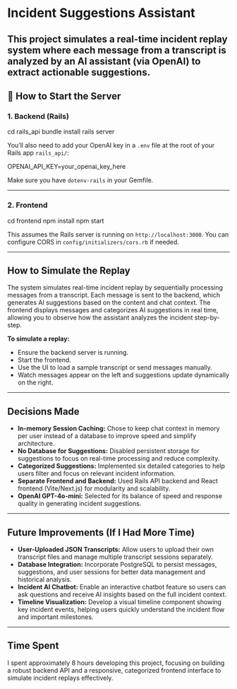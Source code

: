 # Incident Suggestions Assistant

This project simulates a real-time incident replay system where each message from a transcript is analyzed by an AI assistant (via OpenAI) to extract actionable suggestions.
---

## 🚀 How to Start the Server

### 1. Backend (Rails)

cd rails_api
bundle install
rails server


You’ll also need to add your OpenAI key in a `.env` file at the root of your Rails app `rails_api/`:

OPENAI_API_KEY=your_openai_key_here


Make sure you have `dotenv-rails` in your Gemfile.

---

### 2. Frontend

cd frontend
npm install
npm start


This assumes the Rails server is running on `http://localhost:3000`. You can configure CORS in `config/initializers/cors.rb` if needed.

---

## How to Simulate the Replay

The system simulates real-time incident replay by sequentially processing messages from a transcript. Each message is sent to the backend, which generates AI suggestions based on the content and chat context. The frontend displays messages and categorizes AI suggestions in real time, allowing you to observe how the assistant analyzes the incident step-by-step.

**To simulate a replay:**

- Ensure the backend server is running.
- Start the frontend.
- Use the UI to load a sample transcript or send messages manually.
- Watch messages appear on the left and suggestions update dynamically on the right.

---

## Decisions Made

- **In-memory Session Caching:** Chose to keep chat context in memory per user instead of a database to improve speed and simplify architecture.
- **No Database for Suggestions:** Disabled persistent storage for suggestions to focus on real-time processing and reduce complexity.
- **Categorized Suggestions:** Implemented six detailed categories to help users filter and focus on relevant incident information.
- **Separate Frontend and Backend:** Used Rails API backend and React frontend (Vite/Next.js) for modularity and scalability.
- **OpenAI GPT-4o-mini:** Selected for its balance of speed and response quality in generating incident suggestions.

---

## Future Improvements (If I Had More Time)

- **User-Uploaded JSON Transcripts:** Allow users to upload their own transcript files and manage multiple transcript sessions separately.
- **Database Integration:** Incorporate PostgreSQL to persist messages, suggestions, and user sessions for better data management and historical analysis.
- **Incident AI Chatbot:** Enable an interactive chatbot feature so users can ask questions and receive AI insights based on the full incident context.
- **Timeline Visualization:** Develop a visual timeline component showing key incident events, helping users quickly understand the incident flow and important milestones.

---

## Time Spent

I spent approximately 8 hours developing this project, focusing on building a robust backend API and a responsive, categorized frontend interface to simulate incident replays effectively.

